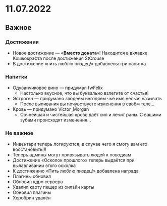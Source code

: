 
# 11.07.2022

## Важное

### Достижения

- Новое достижение — «**Вместо доната**»! Находится в вкладке Кошкокрафта после достижения StCrouse
- В достижение «пить люблю пиздец!» добавлены три напитка

### Напитки

- Одуванчиковое вино — придумал fwFelix
  - Настолько вкусное, что вы буквально взлетите от счастья! 
- Эстроген — придумано злодеем негодяем чьё имя нельзя называть
  - После выпивания вы почувствуете изменения в своём теле…
- Кровь — придумано Victor_Morgan
  - Сочнейшая и чистейшая кровь даёт сил и лечит раны. С вашими зубами происходят изменения…

### Не важное

- Инвентари теперь логируются, в случае чего я смогу вам его восстановить!!!
- Теперь админы могут привязывать людей к поводкам
- Достижение «Осколок прошлого» теперь выдаётся при вылавливании этого осколка
- К достижению «Пить люблю пиздец!» добавлена награда
- Плагины обновил
- Обновил ядро сервера
- Удалил карту пещер из онлайн карты
- Обновил плагины
- Херобрин удалён
